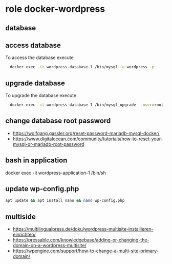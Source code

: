 # role docker-wordpress

## database 

## access database
To access the database execute
```bash
  docker exec -it wordpress-database-1 /bin/mysql -u wordpress -p
```

## upgrade database
To upgrade the database execute
```bash
  docker exec -it wordpress-database-1 /bin/mysql_upgrade --user=root --password=
```

## change database root password
- https://wolfgang.gassler.org/reset-password-mariadb-mysql-docker/
- https://www.digitalocean.com/community/tutorials/how-to-reset-your-mysql-or-mariadb-root-password

## bash in application
docker exec -it wordpress-application-1 /bin/sh

## update wp-config.php
```bash
apt update && apt install nano && nano wp-config.php
```

## multiside
- https://multilingualpress.de/doku/wordpress-multisite-installieren-einrichten/
- https://pressable.com/knowledgebase/adding-or-changing-the-domain-on-a-wordpress-multisite/
- https://wpengine.com/support/how-to-change-a-multi-site-primary-domain/
